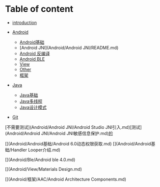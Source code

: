 
# Table of content

* [introduction](README.md)

* [Android](Android/README.md)
    * [Android基础](Android/Android基础/README.md)
    * [Android JNI](Android/Android JNI/README.md)    
    * [Android 反编译](Android/Android反编译/README.md)
    * [Android BLE](Android/Ble/README.md)
    * [View](Android/View/README.md)    
    * [Other](Android/Other/README.md)   
    * [框架](Android/框架/README.md)   

* [Java](Java/README.md)
    * [Java基础](Java/Java基础/README.md)
    * [Java多线程](Java/Java多线程/README.md)
    * [Java设计模式](Java/设计模式/README.md)    

* [Git](Other/Git/Git.md) 

[不需要测试](Android/Android JNI/Android Studio JNI引入.md)[测试](Android/Android JNI/Android JNI敏感信息保护.md)[的](Android/Android反编译/Android应用防止二次打包.md)

[](Android/Android基础/Android 6.0动态权限获取.md)
[](Android/Android基础/Android后台任务.md)
[](Android/Android基础/Android文件操作.md)
[](Android/Android基础/getSystemService的使用.md)
[](Android/Android基础/Handler Looper介绍.md)
[](Android/Android基础/异步操作Asynctask.md)

[](Android/Ble/Android ble 4.0.md)

[](Android/Other/Groovy介绍.md)
[](Android/Other/Module的.gradle配置.md)
[](Android/Other/常用操作.md)

[](Android/View/ActionBar和ToolBar的使用.md)
[](Android/View/CountDownView.md)
[](Android/View/LayoutInflater的使用.md)
[](Android/View/Materials Design.md)


[](Android/框架/AAC/Android Architecture Components.md)
[](Android/框架/AAC/DataBinding的使用.md)
[](Android/框架/AAC/LifeCycle和Room的使用.md)
[](Android/框架/Dagger2.md)
[](Android/框架/fastjson的使用.md)

[](Java/Java基础/Java输入输出操作.md)
[](Java/Java基础/Java关键字.md)
[](Java/Java基础/Java泛型.md)
[](Java/Java基础/Java集合.md)
[](Java/Java基础/Lambda表达式.md)
[](Java/Java基础/String、StringBuffer、StringBuilder区别.md)

[](Java/Java多线程/Java多线程与单例模式.md)
[](Java/Java多线程/Java多线程基础.md)
[](Java/Java多线程/Java多线程间通信.md)
[](Java/Java多线程/Java锁机制.md)

[](Java/设计模式/观察者模式.md)


